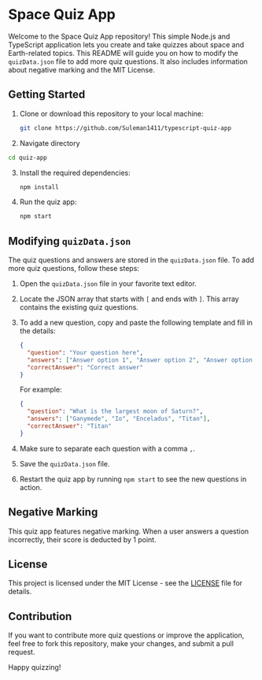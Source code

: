 # Space Quiz App

Welcome to the Space Quiz App repository! This simple Node.js and TypeScript application lets you create and take quizzes about space and Earth-related topics. This README will guide you on how to modify the `quizData.json` file to add more quiz questions. It also includes information about negative marking and the MIT License.

## Getting Started

1. Clone or download this repository to your local machine:

   ```bash
   git clone https://github.com/Suleman1411/typescript-quiz-app
   ```
2. Navigate directory

```bash
cd quiz-app
``` 

3. Install the required dependencies:

   ```bash
   npm install
   ```

4. Run the quiz app:

   ```bash
   npm start
   ```

## Modifying `quizData.json`

The quiz questions and answers are stored in the `quizData.json` file. To add more quiz questions, follow these steps:

1. Open the `quizData.json` file in your favorite text editor.

2. Locate the JSON array that starts with `[` and ends with `]`. This array contains the existing quiz questions.

3. To add a new question, copy and paste the following template and fill in the details:

   ```json
   {
     "question": "Your question here",
     "answers": ["Answer option 1", "Answer option 2", "Answer option 3", "Answer option 4"],
     "correctAnswer": "Correct answer"
   }
   ```

   For example:

   ```json
   {
     "question": "What is the largest moon of Saturn?",
     "answers": ["Ganymede", "Io", "Enceladus", "Titan"],
     "correctAnswer": "Titan"
   }
   ```

4. Make sure to separate each question with a comma `,`.

5. Save the `quizData.json` file.

6. Restart the quiz app by running `npm start` to see the new questions in action.

## Negative Marking

This quiz app features negative marking. When a user answers a question incorrectly, their score is deducted by 1 point.


## License

This project is licensed under the MIT License - see the [LICENSE](LICENSE) file for details.

## Contribution

If you want to contribute more quiz questions or improve the application, feel free to fork this repository, make your changes, and submit a pull request.

Happy quizzing!
```